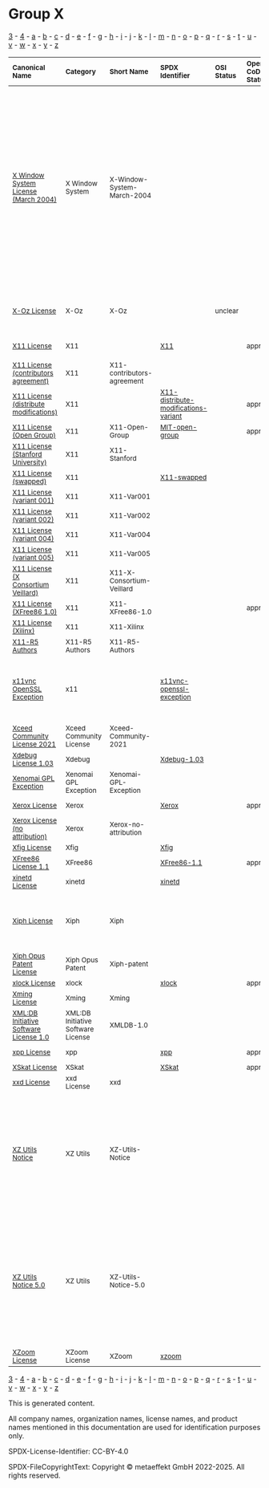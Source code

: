 # Group X

[3](../[3]/README.md) -
[4](../[4]/README.md) -
[a](../[a]/README.md) - 
[b](../[b]/README.md) - 
[c](../[c]/README.md) - 
[d](../[d]/README.md) - 
[e](../[e]/README.md) - 
[f](../[f]/README.md) - 
[g](../[g]/README.md) - 
[h](../[h]/README.md) - 
[i](../[i]/README.md) - 
[j](../[j]/README.md) - 
[k](../[k]/README.md) - 
[l](../[l]/README.md) - 
[m](../[m]/README.md) - 
[n](../[n]/README.md) - 
[o](../[o]/README.md) - 
[p](../[p]/README.md) - 
[q](../[q]/README.md) - 
[r](../[r]/README.md) - 
[s](../[s]/README.md) - 
[t](../[t]/README.md) - 
[u](../[u]/README.md) - 
[v](../[v]/README.md) - 
[w](../[w]/README.md) - 
[x](../[x]/README.md) - 
[y](../[y]/README.md) - 
[z](../[z]/README.md)

|<sup>Canonical Name</sup>|<sup>Category</sup>|<sup>Short Name</sup>|<sup>SPDX Identifier</sup>|<sup>OSI Status</sup>|<sup>Open CoDE Status</sup>|<sup>ScanCode</sup>|<sup>Matched ScanCode</sup>|<sup>Type</sup>|
| :-- | :-- | :-- | :-- | :-- | :-- | :-- | :-- | :-- |
|<sup><a name="X-Window-System-License-(March-2004)">[X Window System License (March 2004)]([xw]/X-Window-System-License-(March-2004).yaml)</a></sup>|<sup>X Window System</sup>|<sup>X-Window-System-March-2004</sup>| | | | |<sup>(gpl-2.0 WITH classpath-exception-2.0, [bitstream](https://github.com/nexB/scancode-toolkit/blob/develop/src/licensedcode/data/licenses/bitstream.LICENSE), [bsd-new](https://github.com/nexB/scancode-toolkit/blob/develop/src/licensedcode/data/licenses/bsd-new.LICENSE), [bsd-original](https://github.com/nexB/scancode-toolkit/blob/develop/src/licensedcode/data/licenses/bsd-original.LICENSE), [bsd-original-uc](https://github.com/nexB/scancode-toolkit/blob/develop/src/licensedcode/data/licenses/bsd-original-uc.LICENSE), [bsd-simplified](https://github.com/nexB/scancode-toolkit/blob/develop/src/licensedcode/data/licenses/bsd-simplified.LICENSE), [crcalc](https://github.com/nexB/scancode-toolkit/blob/develop/src/licensedcode/data/licenses/crcalc.LICENSE), [isc](https://github.com/nexB/scancode-toolkit/blob/develop/src/licensedcode/data/licenses/isc.LICENSE), [unknown-license-reference](https://github.com/nexB/scancode-toolkit/blob/develop/src/licensedcode/data/licenses/unknown-license-reference.LICENSE), [warranty-disclaimer](https://github.com/nexB/scancode-toolkit/blob/develop/src/licensedcode/data/licenses/warranty-disclaimer.LICENSE), [x11-opengroup](https://github.com/nexB/scancode-toolkit/blob/develop/src/licensedcode/data/licenses/x11-opengroup.LICENSE), [x11-xconsortium](https://github.com/nexB/scancode-toolkit/blob/develop/src/licensedcode/data/licenses/x11-xconsortium.LICENSE), [x11-xconsortium](https://github.com/nexB/scancode-toolkit/blob/develop/src/licensedcode/data/licenses/x11-xconsortium.LICENSE), [xfree86-1.0](https://github.com/nexB/scancode-toolkit/blob/develop/src/licensedcode/data/licenses/xfree86-1.0.LICENSE), [xfree86-1.1](https://github.com/nexB/scancode-toolkit/blob/develop/src/licensedcode/data/licenses/xfree86-1.1.LICENSE)</sup>|<sup>terms</sup>|
|<sup><a name="X-Oz-License">[X-Oz License]([xo]/X-Oz-License.yaml)</a></sup>|<sup>X-Oz</sup>|<sup>X-Oz</sup>| |<sup>unclear</sup>| | |<sup>[apache-2.0](https://github.com/nexB/scancode-toolkit/blob/develop/src/licensedcode/data/licenses/apache-2.0.LICENSE), [free-unknown](https://github.com/nexB/scancode-toolkit/blob/develop/src/licensedcode/data/licenses/free-unknown.LICENSE), [other-permissive](https://github.com/nexB/scancode-toolkit/blob/develop/src/licensedcode/data/licenses/other-permissive.LICENSE)</sup>|<sup>terms</sup>|
|<sup><a name="X11-License">[X11 License]([x1]/X11-License.yaml)</a></sup>|<sup>X11</sup>|<sup> </sup>|<sup>[X11](https://spdx.org/licenses/X11.html)</sup>| |<sup>approved</sup>|<sup>[x11](https://github.com/nexB/scancode-toolkit/blob/develop/src/licensedcode/data/licenses/x11.LICENSE), [x11-xconsortium-veillard](https://github.com/nexB/scancode-toolkit/blob/develop/src/licensedcode/data/licenses/x11-xconsortium-veillard.LICENSE)</sup>|<sup>[x11-xconsortium-veillard](https://github.com/nexB/scancode-toolkit/blob/develop/src/licensedcode/data/licenses/x11-xconsortium-veillard.LICENSE)</sup>|<sup>terms</sup>|
|<sup><a name="X11-License-(contributors-agreement)">[X11 License (contributors agreement)]([x1]/X11-License-(contributors-agreement).yaml)</a></sup>|<sup>X11</sup>|<sup>X11-contributors-agreement</sup>| | | |<sup>[compass](https://github.com/nexB/scancode-toolkit/blob/develop/src/licensedcode/data/licenses/compass.LICENSE)</sup>|<sup>[compass](https://github.com/nexB/scancode-toolkit/blob/develop/src/licensedcode/data/licenses/compass.LICENSE)</sup>|<sup>terms</sup>|
|<sup><a name="X11-License-(distribute-modifications)">[X11 License (distribute modifications)]([x1]/X11-License-(distribute-modifications).yaml)</a></sup>|<sup>X11</sup>|<sup> </sup>|<sup>[X11-distribute-modifications-variant](https://spdx.org/licenses/X11-distribute-modifications-variant.html)</sup>| |<sup>approved</sup>|<sup>[x11-fsf](https://github.com/nexB/scancode-toolkit/blob/develop/src/licensedcode/data/licenses/x11-fsf.LICENSE)</sup>|<sup>[x11-fsf](https://github.com/nexB/scancode-toolkit/blob/develop/src/licensedcode/data/licenses/x11-fsf.LICENSE)</sup>|<sup>terms</sup>|
|<sup><a name="X11-License-(Open-Group)">[X11 License (Open Group)]([x1]/X11-License-(Open-Group).yaml)</a></sup>|<sup>X11</sup>|<sup>X11-Open-Group</sup>|<sup>[MIT-open-group](https://spdx.org/licenses/MIT-open-group.html)</sup>| |<sup>approved</sup>|<sup>[x11-opengroup](https://github.com/nexB/scancode-toolkit/blob/develop/src/licensedcode/data/licenses/x11-opengroup.LICENSE)</sup>|<sup>[x11-opengroup](https://github.com/nexB/scancode-toolkit/blob/develop/src/licensedcode/data/licenses/x11-opengroup.LICENSE)</sup>|<sup>terms</sup>|
|<sup><a name="X11-License-(Stanford-University)">[X11 License (Stanford University)]([x1]/X11-License-(Stanford-University).yaml)</a></sup>|<sup>X11</sup>|<sup>X11-Stanford</sup>| | | |<sup>[x11-stanford](https://github.com/nexB/scancode-toolkit/blob/develop/src/licensedcode/data/licenses/x11-stanford.LICENSE)</sup>|<sup>[x11-stanford](https://github.com/nexB/scancode-toolkit/blob/develop/src/licensedcode/data/licenses/x11-stanford.LICENSE)</sup>|<sup>terms</sup>|
|<sup><a name="X11-License-(swapped)">[X11 License (swapped)]([x1]/X11-License-(swapped).yaml)</a></sup>|<sup>X11</sup>|<sup> </sup>|<sup>[X11-swapped](https://spdx.org/licenses/X11-swapped.html)</sup>| | |<sup>[x11-swapped](https://github.com/nexB/scancode-toolkit/blob/develop/src/licensedcode/data/licenses/x11-swapped.LICENSE)</sup>|<sup>[x11-swapped](https://github.com/nexB/scancode-toolkit/blob/develop/src/licensedcode/data/licenses/x11-swapped.LICENSE)</sup>|<sup>terms</sup>|
|<sup><a name="X11-License-(variant-001)">[X11 License (variant 001)]([x1]/X11-License-(variant-001).yaml)</a></sup>|<sup>X11</sup>|<sup>X11-Var001</sup>| | | | |<sup>[x11](https://github.com/nexB/scancode-toolkit/blob/develop/src/licensedcode/data/licenses/x11.LICENSE)</sup>|<sup>terms</sup>|
|<sup><a name="X11-License-(variant-002)">[X11 License (variant 002)]([x1]/X11-License-(variant-002).yaml)</a></sup>|<sup>X11</sup>|<sup>X11-Var002</sup>| | | | |<sup>[x11-xconsortium](https://github.com/nexB/scancode-toolkit/blob/develop/src/licensedcode/data/licenses/x11-xconsortium.LICENSE)</sup>|<sup>terms</sup>|
|<sup><a name="X11-License-(variant-004)">[X11 License (variant 004)]([x1]/X11-License-(variant-004).yaml)</a></sup>|<sup>X11</sup>|<sup>X11-Var004</sup>| | | | |<sup>[x11](https://github.com/nexB/scancode-toolkit/blob/develop/src/licensedcode/data/licenses/x11.LICENSE)</sup>|<sup>terms</sup>|
|<sup><a name="X11-License-(variant-005)">[X11 License (variant 005)]([x1]/X11-License-(variant-005).yaml)</a></sup>|<sup>X11</sup>|<sup>X11-Var005</sup>| | | | |<sup>[x11-xconsortium](https://github.com/nexB/scancode-toolkit/blob/develop/src/licensedcode/data/licenses/x11-xconsortium.LICENSE)</sup>|<sup>terms</sup>|
|<sup><a name="X11-License-(X-Consortium-Veillard)">[X11 License (X Consortium Veillard)]([x1]/X11-License-(X-Consortium-Veillard).yaml)</a></sup>|<sup>X11</sup>|<sup>X11-X-Consortium-Veillard</sup>| | | |<sup>[x11-xconsortium_veillard](https://github.com/nexB/scancode-toolkit/blob/develop/src/licensedcode/data/licenses/x11-xconsortium_veillard.LICENSE)</sup>|<sup>[x11-xconsortium-veillard](https://github.com/nexB/scancode-toolkit/blob/develop/src/licensedcode/data/licenses/x11-xconsortium-veillard.LICENSE)</sup>|<sup>terms</sup>|
|<sup><a name="X11-License-(XFree86-1.0)">[X11 License (XFree86 1.0)]([x1]/X11-License-(XFree86-1.0).yaml)</a></sup>|<sup>X11</sup>|<sup>X11-XFree86-1.0</sup>| | |<sup>approved</sup>|<sup>[xfree86-1.0](https://github.com/nexB/scancode-toolkit/blob/develop/src/licensedcode/data/licenses/xfree86-1.0.LICENSE)</sup>|<sup>[xfree86-1.0](https://github.com/nexB/scancode-toolkit/blob/develop/src/licensedcode/data/licenses/xfree86-1.0.LICENSE)</sup>|<sup>terms</sup>|
|<sup><a name="X11-License-(Xilinx)">[X11 License (Xilinx)]([x1]/X11-License-(Xilinx).yaml)</a></sup>|<sup>X11</sup>|<sup>X11-Xilinx</sup>| | | |<sup>[xilinx-2016](https://github.com/nexB/scancode-toolkit/blob/develop/src/licensedcode/data/licenses/xilinx-2016.LICENSE)</sup>|<sup>[xilinx-2016](https://github.com/nexB/scancode-toolkit/blob/develop/src/licensedcode/data/licenses/xilinx-2016.LICENSE)</sup>|<sup>terms</sup>|
|<sup><a name="X11-R5-Authors">[X11-R5 Authors]([x1]/X11-R5-Authors.yaml)</a></sup>|<sup>X11-R5 Authors</sup>|<sup>X11-R5-Authors</sup>| | | |<sup>[x11r5-authors](https://github.com/nexB/scancode-toolkit/blob/develop/src/licensedcode/data/licenses/x11r5-authors.LICENSE)</sup>|<sup>[standard-ml-nj](https://github.com/nexB/scancode-toolkit/blob/develop/src/licensedcode/data/licenses/standard-ml-nj.LICENSE)</sup>|<sup>terms</sup>|
|<sup><a name="x11vnc-OpenSSL-Exception">[x11vnc OpenSSL Exception]([x1]/x11vnc-OpenSSL-Exception.yaml)</a></sup>|<sup>x11</sup>|<sup> </sup>|<sup>[x11vnc-openssl-exception](https://spdx.org/licenses/x11vnc-openssl-exception.html)</sup>| | | |<sup>[generic-exception](https://github.com/nexB/scancode-toolkit/blob/develop/src/licensedcode/data/licenses/generic-exception.LICENSE), [openssl-exception-gpl-2.0](https://github.com/nexB/scancode-toolkit/blob/develop/src/licensedcode/data/licenses/openssl-exception-gpl-2.0.LICENSE), [openvpn-openssl-exception](https://github.com/nexB/scancode-toolkit/blob/develop/src/licensedcode/data/licenses/openvpn-openssl-exception.LICENSE)</sup>|<sup>exception</sup>|
|<sup><a name="Xceed-Community-License-2021">[Xceed Community License 2021]([xc]/Xceed-Community-License-2021.yaml)</a></sup>|<sup>Xceed Community License</sup>|<sup>Xceed-Community-2021</sup>| | | |<sup>[xceed-community-2021](https://github.com/nexB/scancode-toolkit/blob/develop/src/licensedcode/data/licenses/xceed-community-2021.LICENSE)</sup>|<sup>[xceed-community-2021](https://github.com/nexB/scancode-toolkit/blob/develop/src/licensedcode/data/licenses/xceed-community-2021.LICENSE)</sup>|<sup>terms</sup>|
|<sup><a name="Xdebug-License-1.03">[Xdebug License 1.03]([xd]/Xdebug-License-1.03.yaml)</a></sup>|<sup>Xdebug</sup>|<sup> </sup>|<sup>[Xdebug-1.03](https://spdx.org/licenses/Xdebug-1.03.html)</sup>| | |<sup>[xdebug-1.03](https://github.com/nexB/scancode-toolkit/blob/develop/src/licensedcode/data/licenses/xdebug-1.03.LICENSE)</sup>|<sup>[xdebug-1.03](https://github.com/nexB/scancode-toolkit/blob/develop/src/licensedcode/data/licenses/xdebug-1.03.LICENSE)</sup>|<sup>terms</sup>|
|<sup><a name="Xenomai-GPL-Exception">[Xenomai GPL Exception]([xe]/Xenomai-GPL-Exception.yaml)</a></sup>|<sup>Xenomai GPL Exception</sup>|<sup>Xenomai-GPL-Exception</sup>| | | |<sup>[xenomai-gpl-exception](https://github.com/nexB/scancode-toolkit/blob/develop/src/licensedcode/data/licenses/xenomai-gpl-exception.LICENSE)</sup>|<sup>[xenomai-gpl-exception](https://github.com/nexB/scancode-toolkit/blob/develop/src/licensedcode/data/licenses/xenomai-gpl-exception.LICENSE)</sup>|<sup>exception</sup>|
|<sup><a name="Xerox-License">[Xerox License]([xe]/Xerox-License.yaml)</a></sup>|<sup>Xerox</sup>|<sup> </sup>|<sup>[Xerox](https://spdx.org/licenses/Xerox.html)</sup>| |<sup>approved</sup>|<sup>[mit-export-control](https://github.com/nexB/scancode-toolkit/blob/develop/src/licensedcode/data/licenses/mit-export-control.LICENSE)</sup>|<sup>[mit-export-control](https://github.com/nexB/scancode-toolkit/blob/develop/src/licensedcode/data/licenses/mit-export-control.LICENSE)</sup>|<sup>terms</sup>|
|<sup><a name="Xerox-License-(no-attribution)">[Xerox License (no attribution)]([xe]/Xerox-License-(no-attribution).yaml)</a></sup>|<sup>Xerox</sup>|<sup>Xerox-no-attribution</sup>| | | |<sup>[mit-specification-disclaimer](https://github.com/nexB/scancode-toolkit/blob/develop/src/licensedcode/data/licenses/mit-specification-disclaimer.LICENSE)</sup>|<sup>[mit-specification-disclaimer](https://github.com/nexB/scancode-toolkit/blob/develop/src/licensedcode/data/licenses/mit-specification-disclaimer.LICENSE)</sup>|<sup>terms</sup>|
|<sup><a name="Xfig-License">[Xfig License]([xf]/Xfig-License.yaml)</a></sup>|<sup>Xfig</sup>|<sup> </sup>|<sup>[Xfig](https://spdx.org/licenses/Xfig.html)</sup>| | |<sup>[mit-xfig](https://github.com/nexB/scancode-toolkit/blob/develop/src/licensedcode/data/licenses/mit-xfig.LICENSE)</sup>|<sup>[mit-xfig](https://github.com/nexB/scancode-toolkit/blob/develop/src/licensedcode/data/licenses/mit-xfig.LICENSE)</sup>|<sup>terms</sup>|
|<sup><a name="XFree86-License-1.1">[XFree86 License 1.1]([xf]/XFree86-License-1.1.yaml)</a></sup>|<sup>XFree86</sup>|<sup> </sup>|<sup>[XFree86-1.1](https://spdx.org/licenses/XFree86-1.1.html)</sup>| |<sup>approved</sup>|<sup>[xfree86-1.1](https://github.com/nexB/scancode-toolkit/blob/develop/src/licensedcode/data/licenses/xfree86-1.1.LICENSE)</sup>|<sup>[xfree86-1.1](https://github.com/nexB/scancode-toolkit/blob/develop/src/licensedcode/data/licenses/xfree86-1.1.LICENSE)</sup>|<sup>terms</sup>|
|<sup><a name="xinetd-License">[xinetd License]([xi]/xinetd-License.yaml)</a></sup>|<sup>xinetd</sup>|<sup> </sup>|<sup>[xinetd](https://spdx.org/licenses/xinetd.html)</sup>| | |<sup>[xinetd](https://github.com/nexB/scancode-toolkit/blob/develop/src/licensedcode/data/licenses/xinetd.LICENSE)</sup>|<sup>[xinetd](https://github.com/nexB/scancode-toolkit/blob/develop/src/licensedcode/data/licenses/xinetd.LICENSE)</sup>|<sup>terms</sup>|
|<sup><a name="Xiph-License">[Xiph License]([xi]/Xiph-License.yaml)</a></sup>|<sup>Xiph</sup>|<sup>Xiph</sup>| | | | |<sup>[bsd-new](https://github.com/nexB/scancode-toolkit/blob/develop/src/licensedcode/data/licenses/bsd-new.LICENSE), [gpl-1.0-plus](https://github.com/nexB/scancode-toolkit/blob/develop/src/licensedcode/data/licenses/gpl-1.0-plus.LICENSE), [proprietary-license](https://github.com/nexB/scancode-toolkit/blob/develop/src/licensedcode/data/licenses/proprietary-license.LICENSE), [unknown-license-reference](https://github.com/nexB/scancode-toolkit/blob/develop/src/licensedcode/data/licenses/unknown-license-reference.LICENSE)</sup>|<sup>terms</sup>|
|<sup><a name="Xiph-Opus-Patent-License">[Xiph Opus Patent License]([xi]/Xiph-Opus-Patent-License.yaml)</a></sup>|<sup>Xiph Opus Patent</sup>|<sup>Xiph-patent</sup>| | | |<sup>[xiph-patent](https://github.com/nexB/scancode-toolkit/blob/develop/src/licensedcode/data/licenses/xiph-patent.LICENSE)</sup>|<sup>[xiph-patent](https://github.com/nexB/scancode-toolkit/blob/develop/src/licensedcode/data/licenses/xiph-patent.LICENSE)</sup>|<sup>terms</sup>|
|<sup><a name="xlock-License">[xlock License]([xl]/xlock-License.yaml)</a></sup>|<sup>xlock</sup>|<sup> </sup>|<sup>[xlock](https://spdx.org/licenses/xlock.html)</sup>| |<sup>approved</sup>| |<sup>[libpbm](https://github.com/nexB/scancode-toolkit/blob/develop/src/licensedcode/data/licenses/libpbm.LICENSE)</sup>|<sup>terms</sup>|
|<sup><a name="Xming-License">[Xming License]([xm]/Xming-License.yaml)</a></sup>|<sup>Xming</sup>|<sup>Xming</sup>| | | |<sup>[xming](https://github.com/nexB/scancode-toolkit/blob/develop/src/licensedcode/data/licenses/xming.LICENSE)</sup>|<sup>[xming](https://github.com/nexB/scancode-toolkit/blob/develop/src/licensedcode/data/licenses/xming.LICENSE)</sup>|<sup>terms</sup>|
|<sup><a name="XMLDB-Initiative-Software-License-1.0">[XML:DB Initiative Software License 1.0]([xm]/XMLDB-Initiative-Software-License-1.0.yaml)</a></sup>|<sup>XML:DB Initiative Software License</sup>|<sup>XMLDB-1.0</sup>| | | |<sup>[xmldb-1.0](https://github.com/nexB/scancode-toolkit/blob/develop/src/licensedcode/data/licenses/xmldb-1.0.LICENSE)</sup>|<sup>[xmldb-1.0](https://github.com/nexB/scancode-toolkit/blob/develop/src/licensedcode/data/licenses/xmldb-1.0.LICENSE)</sup>|<sup>terms</sup>|
|<sup><a name="xpp-License">[xpp License]([xp]/xpp-License.yaml)</a></sup>|<sup>xpp</sup>|<sup> </sup>|<sup>[xpp](https://spdx.org/licenses/xpp.html)</sup>| |<sup>approved</sup>| |<sup>[indiana-extreme-1.2](https://github.com/nexB/scancode-toolkit/blob/develop/src/licensedcode/data/licenses/indiana-extreme-1.2.LICENSE)</sup>|<sup>terms</sup>|
|<sup><a name="XSkat-License">[XSkat License]([xs]/XSkat-License.yaml)</a></sup>|<sup>XSkat</sup>|<sup> </sup>|<sup>[XSkat](https://spdx.org/licenses/XSkat.html)</sup>| |<sup>approved</sup>|<sup>[xskat](https://github.com/nexB/scancode-toolkit/blob/develop/src/licensedcode/data/licenses/xskat.LICENSE)</sup>|<sup>[xskat](https://github.com/nexB/scancode-toolkit/blob/develop/src/licensedcode/data/licenses/xskat.LICENSE)</sup>|<sup>terms</sup>|
|<sup><a name="xxd-License">[xxd License]([xx]/xxd-License.yaml)</a></sup>|<sup>xxd License</sup>|<sup>xxd</sup>| | | |<sup>[xxd](https://github.com/nexB/scancode-toolkit/blob/develop/src/licensedcode/data/licenses/xxd.LICENSE)</sup>|<sup>[xxd](https://github.com/nexB/scancode-toolkit/blob/develop/src/licensedcode/data/licenses/xxd.LICENSE)</sup>|<sup>terms</sup>|
|<sup><a name="XZ-Utils-Notice">[XZ Utils Notice]([xz]/XZ-Utils-Notice.yaml)</a></sup>|<sup>XZ Utils</sup>|<sup>XZ-Utils-Notice</sup>| | | | |<sup>[other-permissive](https://github.com/nexB/scancode-toolkit/blob/develop/src/licensedcode/data/licenses/other-permissive.LICENSE), [bsd-simplified](https://github.com/nexB/scancode-toolkit/blob/develop/src/licensedcode/data/licenses/bsd-simplified.LICENSE), [bsd-zero](https://github.com/nexB/scancode-toolkit/blob/develop/src/licensedcode/data/licenses/bsd-zero.LICENSE), [gpl-2.0](https://github.com/nexB/scancode-toolkit/blob/develop/src/licensedcode/data/licenses/gpl-2.0.LICENSE), [gpl-2.0-plus](https://github.com/nexB/scancode-toolkit/blob/develop/src/licensedcode/data/licenses/gpl-2.0-plus.LICENSE), [gpl-3.0](https://github.com/nexB/scancode-toolkit/blob/develop/src/licensedcode/data/licenses/gpl-3.0.LICENSE), [gpl-3.0-plus](https://github.com/nexB/scancode-toolkit/blob/develop/src/licensedcode/data/licenses/gpl-3.0-plus.LICENSE), [lgpl-2.1](https://github.com/nexB/scancode-toolkit/blob/develop/src/licensedcode/data/licenses/lgpl-2.1.LICENSE), [lgpl-2.1-plus](https://github.com/nexB/scancode-toolkit/blob/develop/src/licensedcode/data/licenses/lgpl-2.1-plus.LICENSE), [other-copyleft](https://github.com/nexB/scancode-toolkit/blob/develop/src/licensedcode/data/licenses/other-copyleft.LICENSE), [public-domain](https://github.com/nexB/scancode-toolkit/blob/develop/src/licensedcode/data/licenses/public-domain.LICENSE)</sup>|<sup>terms</sup>|
|<sup><a name="XZ-Utils-Notice-5.0">[XZ Utils Notice 5.0]([xz]/XZ-Utils-Notice-5.0.yaml)</a></sup>|<sup>XZ Utils</sup>|<sup>XZ-Utils-Notice-5.0</sup>| | | | |<sup>[lgpl-2.1](https://github.com/nexB/scancode-toolkit/blob/develop/src/licensedcode/data/licenses/lgpl-2.1.LICENSE), [other-permissive](https://github.com/nexB/scancode-toolkit/blob/develop/src/licensedcode/data/licenses/other-permissive.LICENSE), [public-domain](https://github.com/nexB/scancode-toolkit/blob/develop/src/licensedcode/data/licenses/public-domain.LICENSE), [gpl-2.0](https://github.com/nexB/scancode-toolkit/blob/develop/src/licensedcode/data/licenses/gpl-2.0.LICENSE), [gpl-2.0-plus](https://github.com/nexB/scancode-toolkit/blob/develop/src/licensedcode/data/licenses/gpl-2.0-plus.LICENSE), [gpl-3.0](https://github.com/nexB/scancode-toolkit/blob/develop/src/licensedcode/data/licenses/gpl-3.0.LICENSE), [gpl-3.0-plus](https://github.com/nexB/scancode-toolkit/blob/develop/src/licensedcode/data/licenses/gpl-3.0-plus.LICENSE), [lgpl-2.1-plus](https://github.com/nexB/scancode-toolkit/blob/develop/src/licensedcode/data/licenses/lgpl-2.1-plus.LICENSE), [other-copyleft](https://github.com/nexB/scancode-toolkit/blob/develop/src/licensedcode/data/licenses/other-copyleft.LICENSE), [public-domain](https://github.com/nexB/scancode-toolkit/blob/develop/src/licensedcode/data/licenses/public-domain.LICENSE), [public-domain-disclaimer](https://github.com/nexB/scancode-toolkit/blob/develop/src/licensedcode/data/licenses/public-domain-disclaimer.LICENSE)</sup>|<sup>terms</sup>|
|<sup><a name="XZoom-License">[XZoom License]([xz]/XZoom-License.yaml)</a></sup>|<sup>XZoom License</sup>|<sup>XZoom</sup>|<sup>[xzoom](https://spdx.org/licenses/xzoom.html)</sup>| | |<sup>[xzoom](https://github.com/nexB/scancode-toolkit/blob/develop/src/licensedcode/data/licenses/xzoom.LICENSE)</sup>|<sup>[xzoom](https://github.com/nexB/scancode-toolkit/blob/develop/src/licensedcode/data/licenses/xzoom.LICENSE)</sup>|<sup>terms</sup>|

[3](../[3]/README.md) -
[4](../[4]/README.md) -
[a](../[a]/README.md) - 
[b](../[b]/README.md) - 
[c](../[c]/README.md) - 
[d](../[d]/README.md) - 
[e](../[e]/README.md) - 
[f](../[f]/README.md) - 
[g](../[g]/README.md) - 
[h](../[h]/README.md) - 
[i](../[i]/README.md) - 
[j](../[j]/README.md) - 
[k](../[k]/README.md) - 
[l](../[l]/README.md) - 
[m](../[m]/README.md) - 
[n](../[n]/README.md) - 
[o](../[o]/README.md) - 
[p](../[p]/README.md) - 
[q](../[q]/README.md) - 
[r](../[r]/README.md) - 
[s](../[s]/README.md) - 
[t](../[t]/README.md) - 
[u](../[u]/README.md) - 
[v](../[v]/README.md) - 
[w](../[w]/README.md) - 
[x](../[x]/README.md) - 
[y](../[y]/README.md) - 
[z](../[z]/README.md)


This is generated content.

All company names, organization names, license names, and product names mentioned in this documentation are used for identification purposes only.

SPDX-License-Identifier: CC-BY-4.0

SPDX-FileCopyrightText: Copyright © metaeffekt GmbH 2022-2025. All rights reserved.
